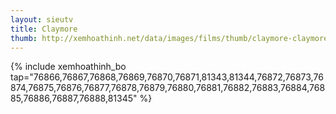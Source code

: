 ```yaml
---
layout: sieutv
title: Claymore
thumb: http://xemhoathinh.net/data/images/films/thumb/claymore-claymore-2012.jpg
---
```

{% include xemhoathinh_bo tap="76866,76867,76868,76869,76870,76871,81343,81344,76872,76873,76874,76875,76876,76877,76878,76879,76880,76881,76882,76883,76884,76885,76886,76887,76888,81345" %} 
